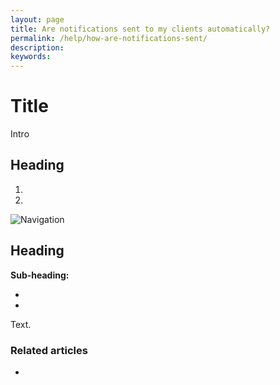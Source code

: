 ```yaml
---
layout: page
title: Are notifications sent to my clients automatically?
permalink: /help/how-are-notifications-sent/
description:
keywords:
---
```


# Title

Intro

## Heading

1.
2.

![Navigation](images/foldername/file.png)

## Heading

**Sub-heading:**

*
*

Text.

### Related articles

*
